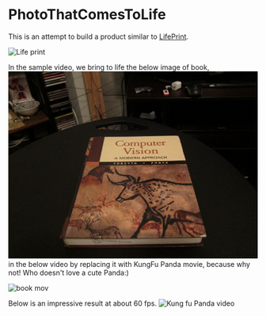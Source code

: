 # PhotoThatComesToLife

This is an attempt to build a product similar to [LifePrint](https://www.indiegogo.com/projects/lifeprint-photos-that-come-to-life-in-your-hands/#/).

![Life print](https://www.youtube.com/watch?v=h202iOtBCKs)



In the sample video, we bring to life the below image of book, ![CV book cover image](data/cv_desk.png)
 in the below video by replacing it with KungFu Panda movie, because why not! Who doesn't love a cute Panda:)

![book mov](https://j.gifs.com/WPrLEx.gif)

 Below is an impressive result at about 60 fps.
 ![Kung fu Panda video]()
